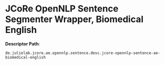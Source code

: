 # JCoRe OpenNLP Sentence Segmenter Wrapper, Biomedical English  

**Descriptor Path**:
```
de.julielab.jcore.ae.opennlp.sentence.desc.jcore-opennlp-sentence-ae-biomedical-english
```
